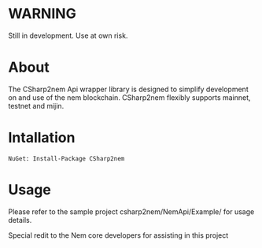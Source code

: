 # WARNING

Still in development. Use at own risk.

# About

The CSharp2nem Api wrapper library is designed to simplify development on and use of the nem blockchain. CSharp2nem flexibly supports mainnet, testnet and mijin.

# Intallation

	NuGet: Install-Package CSharp2nem

# Usage

Please refer to the sample project csharp2nem/NemApi/Example/ for usage details.

Special redit to the Nem core developers for assisting in this project


